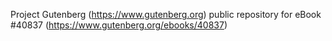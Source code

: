 Project Gutenberg (https://www.gutenberg.org) public repository for eBook #40837 (https://www.gutenberg.org/ebooks/40837)
